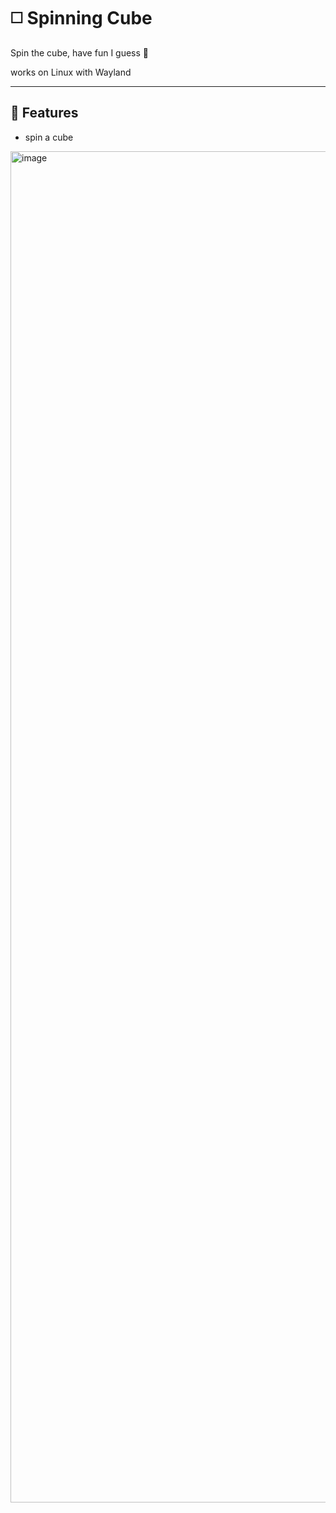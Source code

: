 # ◻️ Spinning Cube

Spin the cube, have fun I guess 🤷

works on Linux with Wayland

---

## 🚀 Features
- spin a cube
<img width="3840" height="2162" alt="image" src="https://github.com/user-attachments/assets/b1124057-5426-462f-b371-ceae4a1cb3ee" />
